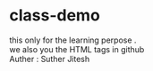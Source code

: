 # class-demo
this only for the learning perpose .
<br> we also you the HTML tags in github <br>
Auther : Suther Jitesh
